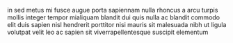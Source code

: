in sed metus mi fusce augue porta sapiennam nulla rhoncus a arcu turpis mollis
integer tempor mialiquam blandit dui quis nulla ac blandit commodo elit duis
sapien nisl hendrerit porttitor nisi mauris sit malesuada nibh ut ligula
volutpat velit leo ac sapien sit viverrapellentesque suscipit elementum